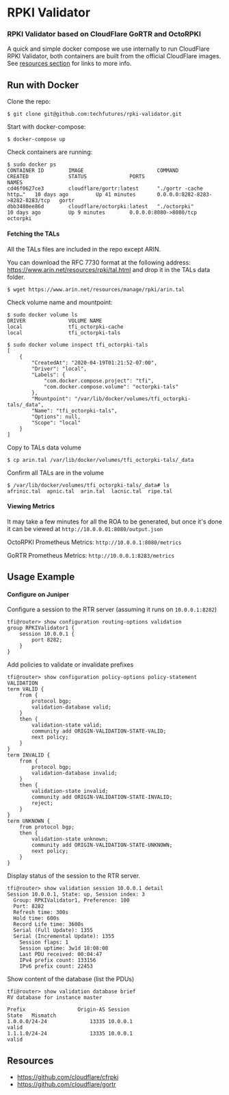 # RPKI Validator
### RPKI Validator based on CloudFlare GoRTR and OctoRPKI

A quick and simple docker compose we use internally to run CloudFlare RPKI Validator, both containers are built from the official CloudFlare images. See [resources section](#resources) for links to more info.

## Run with Docker

Clone the repo:

```
$ git clone git@github.com:techfutures/rpki-validator.git
```

Start with docker-compose:

```
$ docker-compose up
```

Check containers are running:

```
$ sudo docker ps
CONTAINER ID        IMAGE                        COMMAND                  CREATED             STATUS              PORTS                              NAMES
cd46f0627ce3        cloudflare/gortr:latest      "./gortr -cache http…"   10 days ago         Up 41 minutes       0.0.0.0:8282-8283->8282-8283/tcp   gortr
dbb3480ee86d        cloudflare/octorpki:latest   "./octorpki"             10 days ago         Up 9 minutes        0.0.0.0:8080->8080/tcp             octorpki
```

#### Fetching the TALs

All the TALs files are included in the repo except ARIN.

You can download the RFC 7730 format at the following address: https://www.arin.net/resources/rpki/tal.html and drop it in the TALs data folder.

```
$ wget https://www.arin.net/resources/manage/rpki/arin.tal
```

Check volume name and mountpoint:
```
$ sudo docker volume ls
DRIVER              VOLUME NAME
local               tfi_octorpki-cache
local               tfi_octorpki-tals

$ sudo docker volume inspect tfi_octorpki-tals
[
    {
        "CreatedAt": "2020-04-19T01:21:52-07:00",
        "Driver": "local",
        "Labels": {
            "com.docker.compose.project": "tfi",
            "com.docker.compose.volume": "octorpki-tals"
        },
        "Mountpoint": "/var/lib/docker/volumes/tfi_octorpki-tals/_data",
        "Name": "tfi_octorpki-tals",
        "Options": null,
        "Scope": "local"
    }
]

```

Copy to TALs data volume

```
$ cp arin.tal /var/lib/docker/volumes/tfi_octorpki-tals/_data
```

Confirm all TALs are in the volume

```
$ /var/lib/docker/volumes/tfi_octorpki-tals/_data# ls
afrinic.tal  apnic.tal  arin.tal  lacnic.tal  ripe.tal
```

#### Viewing Metrics

It may take a few minutes for all the ROA to be generated, but once it's done it can be viewed at `http://10.0.0.01:8080/output.json`

OctoRPKI Prometheus Metrics: `http://10.0.0.1:8080/metrics`

GoRTR Prometheus Metrics: `http://10.0.0.1:8283/metrics`

## Usage Example
#### Configure on Juniper

Configure a session to the RTR server (assuming it runs on `10.0.0.1:8282`)

```
tfi@router> show configuration routing-options validation
group RPKIValidator1 {
    session 10.0.0.1 {
        port 8282;
    }
}
```

Add policies to validate or invalidate prefixes

```
tfi@router> show configuration policy-options policy-statement VALIDATION
term VALID {
    from {
        protocol bgp;
        validation-database valid;
    }
    then {
        validation-state valid;
        community add ORIGIN-VALIDATION-STATE-VALID;
        next policy;
    }
}
term INVALID {
    from {
        protocol bgp;
        validation-database invalid;
    }
    then {
        validation-state invalid;
        community add ORIGIN-VALIDATION-STATE-INVALID;
        reject;
    }
}
term UNKNOWN {
    from protocol bgp;
    then {
        validation-state unknown;
        community add ORIGIN-VALIDATION-STATE-UNKNOWN;
        next policy;
    }
}
```

Display status of the session to the RTR server.

```
tfi@router> show validation session 10.0.0.1 detail
Session 10.0.0.1, State: up, Session index: 3
  Group: RPKIValidator1, Preference: 100
  Port: 8282
  Refresh time: 300s
  Hold time: 600s
  Record Life time: 3600s
  Serial (Full Update): 1355
  Serial (Incremental Update): 1355
    Session flaps: 1
    Session uptime: 3w1d 18:08:08
    Last PDU received: 00:04:47
    IPv4 prefix count: 133156
    IPv6 prefix count: 22453

```

Show content of the database (list the PDUs)

```
tfi@router> show validation database brief
RV database for instance master

Prefix                 Origin-AS Session                                 State   Mismatch
1.0.0.0/24-24              13335 10.0.0.1                                valid
1.1.1.0/24-24              13335 10.0.0.1                                valid
```

## Resources
- https://github.com/cloudflare/cfrpki
- https://github.com/cloudflare/gortr
